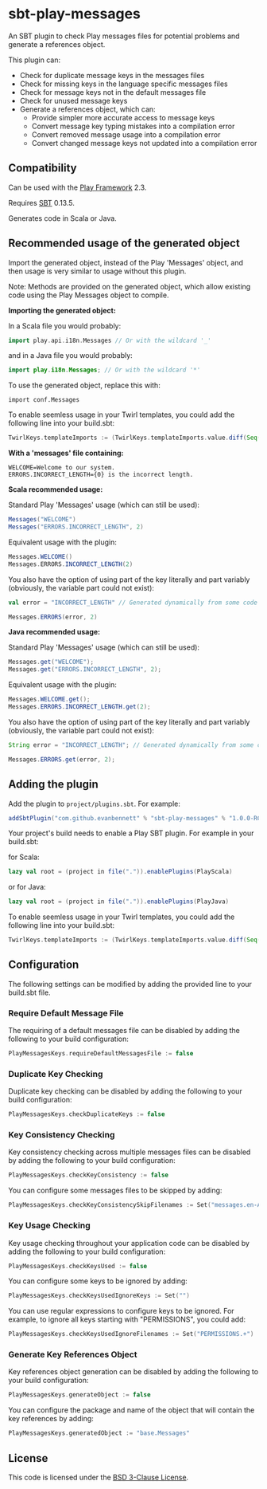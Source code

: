 sbt-play-messages
=================

An SBT plugin to check Play messages files for potential problems and generate a references object.

This plugin can:
 * Check for duplicate message keys in the messages files
 * Check for missing keys in the language specific messages files
 * Check for message keys not in the default messages file
 * Check for unused message keys
 * Generate a references object, which can:
    * Provide simpler more accurate access to message keys
    * Convert message key typing mistakes into a compilation error
    * Convert removed message usage into a compilation error
    * Convert changed message keys not updated into a compilation error

Compatibility
-------------

Can be used with the [Play Framework][play] 2.3.

Requires [SBT][sbt] 0.13.5.

Generates code in Scala or Java.

Recommended usage of the generated object
-----------------------------------------

Import the generated object, instead of the Play 'Messages' object, and then usage is very similar to usage without this plugin.

Note: Methods are provided on the generated object, which allow existing code using the Play Messages object to compile.

**Importing the generated object:**

In a Scala file you would probably:

```scala
import play.api.i18n.Messages // Or with the wildcard '_'
```

and in a Java file you would probably:

```java
import play.i18n.Messages; // Or with the wildcard '*'
```

To use the generated object, replace this with:

```
import conf.Messages
```

To enable seemless usage in your Twirl templates, you could add the following line into your build.sbt:

```scala
TwirlKeys.templateImports := (TwirlKeys.templateImports.value.diff(Seq("play.api.i18n._")) ++ Seq("conf.Messages", "play.api.i18n.Lang"))
```

**With a 'messages' file containing:**

```
WELCOME=Welcome to our system.
ERRORS.INCORRECT_LENGTH={0} is the incorrect length.
```

**Scala recommended usage:**

Standard Play 'Messages' usage (which can still be used):

```scala
Messages("WELCOME")
Messages("ERRORS.INCORRECT_LENGTH", 2)
```

Equivalent usage with the plugin:

```scala
Messages.WELCOME()
Messages.ERRORS.INCORRECT_LENGTH(2)
```

You also have the option of using part of the key literally and part variably (obviously, the variable part could not exist):

```scala
val error = "INCORRECT_LENGTH" // Generated dynamically from some code

Messages.ERRORS(error, 2)
```

**Java recommended usage:**

Standard Play 'Messages' usage (which can still be used):

```java
Messages.get("WELCOME");
Messages.get("ERRORS.INCORRECT_LENGTH", 2);
```

Equivalent usage with the plugin:

```java
Messages.WELCOME.get();
Messages.ERRORS.INCORRECT_LENGTH.get(2);
```

You also have the option of using part of the key literally and part variably (obviously, the variable part could not exist):

```java
String error = "INCORRECT_LENGTH"; // Generated dynamically from some code

Messages.ERRORS.get(error, 2);
```

Adding the plugin
-----------------

Add the plugin to `project/plugins.sbt`. For example:

```scala
addSbtPlugin("com.github.evanbennett" % "sbt-play-messages" % "1.0.0-RC1")
```

Your project's build needs to enable a Play SBT plugin. For example in your build.sbt:

for Scala:

```scala
lazy val root = (project in file(".")).enablePlugins(PlayScala)
```

or for Java:

```scala
lazy val root = (project in file(".")).enablePlugins(PlayJava)
```

To enable seemless usage in your Twirl templates, you could add the following line into your build.sbt:

```scala
TwirlKeys.templateImports := (TwirlKeys.templateImports.value.diff(Seq("play.api.i18n._")) ++ Seq("conf.Messages", "play.api.i18n.Lang"))
```

Configuration
-------------

The following settings can be modified by adding the provided line to your build.sbt file.

### Require Default Message File

The requiring of a default messages file can be disabled by adding the following to your build configuration:

```scala
PlayMessagesKeys.requireDefaultMessagesFile := false
```

### Duplicate Key Checking

Duplicate key checking can be disabled by adding the following to your build configuration:

```scala
PlayMessagesKeys.checkDuplicateKeys := false
```

### Key Consistency Checking

Key consistency checking across multiple messages files can be disabled by adding the following to your build configuration:

```scala
PlayMessagesKeys.checkKeyConsistency := false
```

You can configure some messages files to be skipped by adding:

```scala
PlayMessagesKeys.checkKeyConsistencySkipFilenames := Set("messages.en-AU")
```

### Key Usage Checking

Key usage checking throughout your application code can be disabled by adding the following to your build configuration:

```scala
PlayMessagesKeys.checkKeysUsed := false
```

You can configure some keys to be ignored by adding:

```scala
PlayMessagesKeys.checkKeysUsedIgnoreKeys := Set("")
```

You can use regular expressions to configure keys to be ignored. For example, to ignore all keys starting with "PERMISSIONS", you could add:

```scala
PlayMessagesKeys.checkKeysUsedIgnoreFilenames := Set("PERMISSIONS.+")
```

### Generate Key References Object

Key references object generation can be disabled by adding the following to your build configuration:

```scala
PlayMessagesKeys.generateObject := false
```

You can configure the package and name of the object that will contain the key references by adding:

```scala
PlayMessagesKeys.generatedObject := "base.Messages"
```

License
-------

This code is licensed under the [BSD 3-Clause License][bsd3clause].

[play]: http://www.playframework.com/
[sbt]: http://www.scala-sbt.org/
[bsd3clause]: http://opensource.org/licenses/BSD-3-Clause
